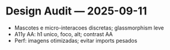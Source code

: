 # Design Audit — 2025-09-11
- Mascotes e micro-interacoes discretas; glassmorphism leve
- A11y AA: h1 unico, foco, alt; contrast AA
- Perf: imagens otimizadas; evitar imports pesados
